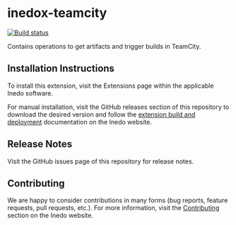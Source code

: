 # inedox-teamcity

[![Build status](https://buildmaster.inedo.com/api/ci-badges/image?API_Key=badges&$ApplicationId=18)](https://buildmaster.inedo.com/api/ci-badges/link?API_Key=badges&$ApplicationId=18)

Contains operations to get artifacts and trigger builds in TeamCity.

## Installation Instructions

To install this extension, visit the Extensions page within the applicable Inedo software.

For manual installation, visit the GitHub releases section of this repository to download the desired version and follow the [extension build and deployment](https://inedo.com/support/documentation/various/inedo-sdk/creating#building-deploying) documentation on the Inedo website.

## Release Notes

Visit the GitHub issues page of this repository for release notes.

## Contributing

We are happy to consider contributions in many forms (bug reports, feature requests, pull requests, etc.). For more information, visit the [Contributing](https://inedo.com/open/contributing) section on the Inedo website.
